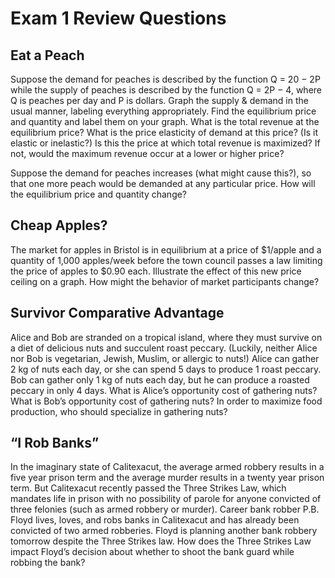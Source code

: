 # Exam 1 Review Questions

## Eat a Peach

Suppose the demand for peaches is described by the function Q = 20 − 2P while the supply of peaches is described by the function Q = 2P − 4, where Q is peaches per day and P is dollars. Graph the supply & demand in the usual manner, labeling everything appropriately. Find the equilibrium price and quantity and label them on your graph. What is the total revenue at the equilibrium price? What is the price elasticity of demand at this price? (Is it elastic or inelastic?) Is this the price at which total revenue is maximized? If not, would the maximum revenue occur at a lower or higher price?

Suppose the demand for peaches increases (what might cause this?), so that one more peach would be demanded at any particular price. How will the equilibrium price and quantity change?

## Cheap Apples?

The market for apples in Bristol is in equilibrium at a price of $1/apple and a quantity of 1,000 apples/week before the town council passes a law limiting the price of apples to $0.90 each. Illustrate the effect of this new price ceiling on a graph. How might the behavior of market participants change?

## Survivor Comparative Advantage

Alice and Bob are stranded on a tropical island, where they must survive on a diet of delicious nuts and succulent roast peccary. (Luckily, neither Alice nor Bob is vegetarian, Jewish, Muslim, or allergic to nuts!) Alice can gather 2 kg of nuts each day, or she can spend 5 days to produce 1 roast peccary. Bob can gather only 1 kg of nuts each day, but he can produce a roasted peccary in only 4 days. What is Alice’s opportunity cost of gathering nuts? What is Bob’s opportunity cost of gathering nuts? In order to maximize food production, who should specialize in gathering nuts?

## “I Rob Banks”

In the imaginary state of Calitexacut, the average armed robbery results in a five year prison term and the average murder results in a twenty year prison term. But Calitexacut recently passed the Three Strikes Law, which mandates life in prison with no possibility of parole for anyone convicted of three felonies (such as armed robbery or murder). Career bank robber P.B. Floyd lives, loves, and robs banks in Calitexacut and has already been convicted of two armed robberies. Floyd is planning another bank robbery tomorrow despite the Three Strikes law. How does the Three Strikes Law impact Floyd’s decision about whether to shoot the bank guard while robbing the bank?
